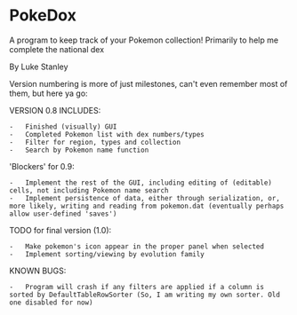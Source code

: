 # PokeDox
A program to keep track of your Pokemon collection! Primarily to help me complete the national dex

By Luke Stanley

Version numbering is more of just milestones, can't even remember most of them, but here ya go:

VERSION 0.8 INCLUDES:

    -   Finished (visually) GUI
    -   Completed Pokemon list with dex numbers/types
    -   Filter for region, types and collection
    -   Search by Pokemon name function

'Blockers' for 0.9:

    -   Implement the rest of the GUI, including editing of (editable) cells, not including Pokemon name search
    -   Implement persistence of data, either through serialization, or, more likely, writing and reading from pokemon.dat (eventually perhaps allow user-defined 'saves')


TODO for final version (1.0):

    -   Make pokemon's icon appear in the proper panel when selected
    -   Implement sorting/viewing by evolution family

KNOWN BUGS:

    -   Program will crash if any filters are applied if a column is sorted by DefaultTableRowSorter (So, I am writing my own sorter. Old one disabled for now)